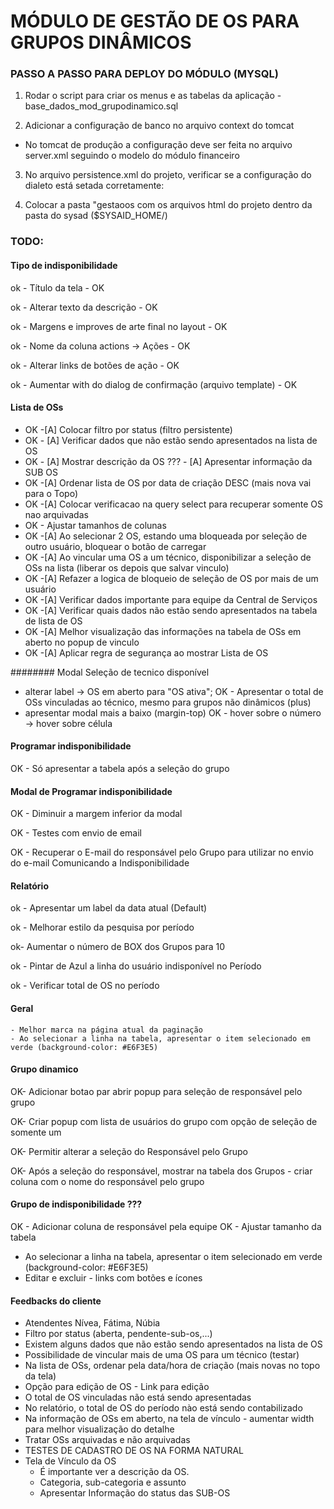 # MÓDULO DE GESTÃO DE OS PARA GRUPOS DINÂMICOS 

### PASSO A PASSO PARA DEPLOY DO MÓDULO (MYSQL)

1. Rodar o script para criar os menus e as tabelas da aplicação 
-base_dados_mod_grupodinamico.sql

2. Adicionar a configuração de banco no arquivo context do tomcat 
- No tomcat de produção a configuração deve ser feita no arquivo server.xml seguindo o modelo do módulo financeiro

<!-- Configuracao do MySql --!>
  <Resource name="jdbc/sysaid" auth="Container"
    type="javax.sql.DataSource" driverClassName="com.mysql.jdbc.Driver"
    url="jdbc:mysql://localhost:3306/sysaid"
    username="root" password="rootdb" maxActive="20" maxIdle="10" maxWait="-1"/>
	
<!-- /Configuracao do MySql -->

3. No arquivo persistence.xml do projeto, verificar se a configuração do dialeto está setada corretamente:
  <property name="hibernate.dialect" value="org.hibernate.dialect.Oracle10gDialect"/>
  <property name="hibernate.default_schema" value="SYSAIDHOM"/>

4. Colocar a pasta "gestaoos com os arquivos html do projeto dentro da pasta do sysad ($SYSAID_HOME/)


### TODO:

#### Tipo de indisponibilidade
  ok - Título da tela - OK
  
  ok - Alterar texto da descrição - OK
  
  ok - Margens e improves de arte final no layout - OK
  
  ok - Nome da coluna actions -> Ações - OK
  
  ok - Alterar links de botões de ação - OK
  
  ok - Aumentar with do dialog de confirmação (arquivo template) - OK
  

#### Lista de OSs
  - OK -[A] Colocar filtro por status (filtro persistente)
  - OK - [A] Verificar dados que não estão sendo apresentados na lista de OS
  - OK - [A] Mostrar descrição da OS
  ??? - [A] Apresentar informação da SUB OS
  - OK -[A] Ordenar lista de OS por data de criação DESC (mais nova vai para o Topo) 
  - OK -[A] Colocar verificacao na query select para recuperar somente OS nao arquivadas
  - OK - Ajustar tamanhos de colunas
  - OK -[A] Ao selecionar 2 OS, estando uma bloqueada por seleção de outro usuário, bloquear o botão de carregar
  - OK -[A] Ao vincular uma OS a um técnico, disponibilizar a seleção de OSs na lista (liberar os depois que salvar vinculo)
  - OK -[A] Refazer a logica de bloqueio de seleção de OS por mais de um usuário 
  - OK -[A] Verificar dados importante para equipe da Central de Serviços
  - OK -[A] Verificar quais dados não estão sendo apresentados na tabela de lista de OS
  - OK -[A] Melhor visualização das informações na tabela de OSs em aberto no popup de vinculo
  - OK -[A] Aplicar regra de segurança ao mostrar Lista de OS
  

  ######## Modal Seleção de tecnico disponível
  - alterar label -> OS em aberto para "OS ativa";
  OK - Apresentar o total de OSs vinculadas ao técnico, mesmo para grupos não dinâmicos (plus)
  - apresentar modal mais a baixo (margin-top)
  OK - hover sobre o número -> hover sobre célula

#### Programar indisponibilidade
OK - Só apresentar a tabela após a seleção do grupo

#### Modal de Programar indisponibilidade
OK - Diminuir a margem inferior da modal

OK - Testes com envio de email

OK - Recuperar o E-mail do responsável pelo Grupo para utilizar no envio do e-mail Comunicando a Indisponibilidade

#### Relatório
ok - Apresentar um label da data atual (Default)

ok - Melhorar estilo da pesquisa por período

ok- Aumentar o número de BOX dos Grupos para 10

ok - Pintar de Azul a linha do usuário indisponível no Período

ok - Verificar total de OS no período


#### Geral
	- Melhor marca na página atual da paginação
	- Ao selecionar a linha na tabela, apresentar o item selecionado em verde (background-color: #E6F3E5)

#### Grupo dinamico
OK- Adicionar botao par abrir popup para seleção de responsável pelo grupo
 
OK- Criar popup com lista de usuários do grupo com opção de seleção de somente um

OK- Permitir alterar a seleção do Responsável pelo Grupo

OK- Após a seleção do responsável, mostrar na tabela dos Grupos - criar coluna com o nome do responsável pelo grupo

#### Grupo de indisponibilidade ???
OK  - Adicionar coluna de responsável pela equipe
OK - Ajustar tamanho da tabela
  - Ao selecionar a linha na tabela, apresentar o item selecionado em verde (background-color: #E6F3E5)
  - Editar e excluir - links com botões e ícones

#### Feedbacks do cliente
  - Atendentes Nívea, Fátima, Núbia
  - Filtro por status (aberta, pendente-sub-os,...)
  - Existem alguns dados que não estão sendo apresentados na lista de OS
  - Possibilidade de vincular mais de uma OS para um técnico (testar)
  - Na lista de OSs, ordenar pela data/hora de criação (mais novas no topo da tela)
  - Opção para edição de OS - Link para edição
  - O total de OS vinculadas não está sendo apresentadas
  - No relatório, o total de OS do período nào está sendo contabilizado
  - Na informação de OSs em aberto, na tela de vínculo - aumentar width para melhor visualização do detalhe
  - Tratar OSs arquivadas e não arquivadas
  - TESTES DE CADASTRO DE OS NA FORMA NATURAL
  - Tela de Vínculo da OS
    - É importante ver a descrição da OS.
    - Categoria, sub-categoria e assunto
    - Apresentar Informação do status das SUB-OS  

